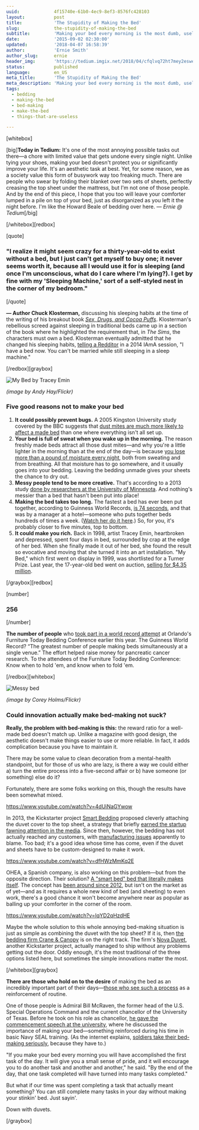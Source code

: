 ```yaml
---
uuid:             4f15740e-61b0-4ec9-8ef3-8576fc428103
layout:           post
title:            'The Stupidity of Making the Bed'
slug:             the-stupidity-of-making-the-bed
subtitle:         'Making your bed every morning is the most dumb, useless waste of five minutes ever created. You should stop right now because you''re wasting your time.'
date:             '2015-09-02 02:30:00'
updated:          '2018-04-07 16:58:39'
author:           'Ernie Smith'
author_slug:      ernie
header_img:       'https://tedium.imgix.net/2018/04/cfqlvq72ht7mey2eswey.gif'
status:           published
language:         en_US
meta_title:       'The Stupidity of Making the Bed'
meta_description: 'Making your bed every morning is the most dumb, useless waste of five minutes ever created. You should stop right now because you''re wasting your time.'
tags:
  - bedding
  - making-the-bed
  - bed-making
  - make-the-bed
  - things-that-are-useless

---
```


[whitebox]

[big]**Today in Tedium:** It's one of the most annoying possible tasks out there—a chore with limited value that gets undone every single night. Unlike tying your shoes, making your bed doesn't protect you or significantly improve your life. It's an aesthetic task at best. Yet, for some reason, we as a society value this form of busywork way too freaking much. There are people who swear by folding their blanket over two sets of sheets, perfectly creasing the top sheet under the mattress, but I'm not one of those people. And by the end of this piece, I hope that you too will leave your comforter lumped in a pile on top of your bed, just as disorganized as you left it the night before. I'm like the Howard Beale of bedding over here. *— Ernie @ Tedium*[/big]

[/whitebox][redbox]

[quote]
### "I realize it might seem crazy for a thirty-year-old to exist without a bed, but I just can't get myself to buy one; it never seems worth it, because all I would use it for is sleeping (and once I'm unconscious, what do I care where I'm lying?). I get by fine with my 'Sleeping Machine,' sort of a self-styled nest in the corner of my bedroom."
[/quote] 

**— Author Chuck Klosterman,** discussing his sleeping habits at the time of the writing of his breakout book [*Sex, Drugs, and Cocoa Puffs*](http://amzn.to/1igOy0p). Klosterman's rebellious screed against sleeping in traditional beds came up in a section of the book where he highlighted the requirement that, in *The Sims*, the characters must own a bed. Klosterman eventually admitted that he changed his sleeping habits, [telling a Redditor](https://www.reddit.com/r/IAmA/comments/2bfbfc/i_am_chuck_klosterman_i_am_a_writer_and_a/cj4ridj) in a 2014 IAmA session, "I have a bed now. You can't be married while still sleeping in a sleep machine."

[/redbox][graybox]

![My Bed by Tracey Emin](https://tedium.imgix.net/2018/04/lhqpxfrowracexg6mgjo.jpg)

*(image by Andy Hay/Flickr)*

### Five good reasons not to make your bed

1. **It could possibly prevent bugs.** A 2005 Kingston University study covered by the BBC suggests that [dust mites are much more likely to affect a made bed](http://news.bbc.co.uk/2/hi/4181629.stm) than one where everything isn't all set up.
2. **Your bed is full of sweat when you wake up in the morning.** The reason freshly made beds attract all those dust mites—and why you're a little lighter in the morning than at the end of the day—is because [you lose more than a pound of moisture every night](http://www.npr.org/sections/krulwich/2013/06/19/193556929/every-night-you-lose-more-than-a-pound-while-youre-asleep-for-the-oddest-reason), both from sweating and from breathing. All that moisture has to go somewhere, and it usually goes into your bedding. Leaving the bedding unmade gives your sheets the chance to dry out.
3. **Messy people tend to be more creative.** That's according to a 2013 study [done by researchers at the University of Minnesota](http://www.nytimes.com/2013/09/15/opinion/sunday/its-not-mess-its-creativity.html?_r=1). And nothing's messier than a bed that hasn't been put into place!
4. **Making the bed takes too long.** The fastest a bed has ever been put together, according to Guinness World Records, [is 74 seconds](http://www.telegraph.co.uk/news/newstopics/howaboutthat/11033339/New-world-record-set-for-fastest-time-to-make-a-bed.html), and that was by a manager at a hotel—someone who puts together beds hundreds of times a week. ([Watch her do it here](https://www.youtube.com/watch?v=bRXaC_sllYI).) So, for you, it's probably closer to five minutes, top to bottom.
5. **It could make you rich.** Back in 1998, artist Tracey Emin, heartbroken and depressed, spent four days in bed, surrounded by crap at the edge of her bed. When she finally made it out of her bed, she found the result so evocative and moving that she turned it into an art installation. "My Bed," which first went on display in 1999, was shortlisted for a Turner Prize. Last year, the 17-year-old bed went on auction, [selling for $4.35 million](http://www.cnn.com/2014/07/01/us/unmade-bed-art/).

[/graybox][redbox]

[number]
### 256
[/number]

**The number of people** who [took part in a world record attempt](http://associationsnow.com/2015/05/furniture-today-bedding-conference-record-setting-effort/) at Orlando's Furniture Today Bedding Conference earlier this year. The Guinness World Record? “The greatest number of people making beds simultaneously at a single venue.” The effort helped raise money for pancreatic cancer research. To the attendees of the Furniture Today Bedding Conference: Know when to hold 'em, and know when to fold 'em.

[/redbox][whitebox]

![Messy bed](https://tedium.imgix.net/2018/04/vvdpk3rmfqsmh9oc4ck9.jpg)

*(image by Corey Holms/Flickr)*

### Could innovation actually make bed-making not suck?

**Really, the problem with bed-making is this:** the reward ratio for a well-made bed doesn't match up. Unlike a magazine with good design, the aesthetic doesn't make things easier to use or more reliable. In fact, it adds complication because you have to maintain it.

There may be some value to clean decoration from a mental-health standpoint, but for those of us who are lazy, is there a way we could either a) turn the entire process into a five-second affair or b) have someone (or something) else do it?

Fortunately, there are some folks working on this, though the results have been somewhat mixed.

https://www.youtube.com/watch?v=4dUiNaGYwow

In 2013, the Kickstarter project [Smart Bedding](http://smartbedding.com/) proposed cleverly attaching the duvet cover to the top sheet, a strategy that briefly [earned the startup fawning attention in the media](http://www.npr.org/sections/alltechconsidered/2013/07/16/202647700/a-bedding-innovation-for-people-who-hate-making-their-beds). Since then, however, the bedding has not actually reached any customers, with [manufacturing issues](https://www.kickstarter.com/projects/marshallhaas/smart-bedding-never-make-your-bed-again/posts/1105837) apparently to blame. Too bad; it's a good idea whose time has come, even if the duvet and sheets have to be custom-designed to make it work.

https://www.youtube.com/watch?v=dfHWzMmKq2E

OHEA, a Spanish company, is also working on this problem—but from the opposite direction. Their solution? [A "smart bed" bed that literally makes itself](http://www.ohea.eu/eng.html). The concept has [been around since 2012](http://techland.time.com/2012/06/14/this-bed-makes-itself-we-shall-call-it-smart-bed/), but isn't on the market as of yet—and as it requires a whole new kind of bed (and sheeting) to even work, there's a good chance it won't become anywhere near as popular as balling up your comforter in the corner of the room.

https://www.youtube.com/watch?v=lqYD2qHzdHE

Maybe the whole solution to this whole annoying bed-making situation is just as simple as combining the duvet with the top sheet? If it is, then [the bedding firm Crane & Canopy](http://fave.co/1PKbj7B) is on the right track. The firm's [Nova Duvet](https://www.kickstarter.com/projects/277119078/the-nova-the-duvet-cover-reinvented), another Kickstarter project, actually managed to ship without any problems getting out the door. Oddly enough, it's the most traditional of the three options listed here, but sometimes the simple innovations matter the most.

[/whitebox][graybox]

**There are those who hold on to the desire** of making the bed as an incredibly important part of their days—[those who see such a process](https://www.psychologytoday.com/blog/brain-candy/201208/make-your-bed-change-your-life) as a reinforcement of routine.

One of those people is Admiral Bill McRaven, the former head of the U.S. Special Operations Command and the current chancellor of the University of Texas. Before he took on his role as chancellor, [he gave the commencement speech at the university](http://news.utexas.edu/2014/05/16/admiral-mcraven-commencement-speech), where he discussed the importance of making your bed—something reinforced during his time in basic Navy SEAL training. (As the internet explains, [soldiers take their bed-making seriously](http://www.apartmenttherapy.com/how-to-make-your-bed-like-a-so-140903), because they have to.)

"If you make your bed every morning you will have accomplished the first task of the day. It will give you a small sense of pride, and it will encourage you to do another task and another and another," he said. "By the end of the day, that one task completed will have turned into many tasks completed."

But what if our time was spent completing a task that actually meant something? You can still complete many tasks in your day without making your stinkin' bed. Just sayin'.

Down with duvets.

[/graybox]
